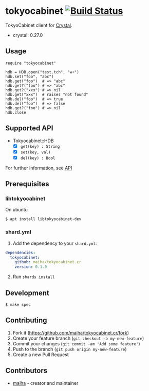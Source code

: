 # tokyocabinet [![Build Status](https://travis-ci.org/maiha/tokyocabinet.cr.svg?branch=master)](https://travis-ci.org/maiha/tokyocabinet.cr)

TokyoCabinet client for [Crystal](http://crystal-lang.org/).
- crystal: 0.27.0

## Usage

```crystal
require "tokyocabinet"

hdb = HDB.open("test.tch", "w+")
hdb.set("foo", "abc")
hdb.get("foo")  # => "abc"
hdb.get?("foo") # => "abc"
hdb.get?("xxx") # => nil
hdb.get("xxx")  # raises "not found"
hdb.del("foo")  # => true
hdb.del("foo")  # => false
hdb.get?("foo") # => nil
hdb.close
```

## Supported API

- Tokyocabinet::HDB
  - [x] `get(key) : String`
  - [x] `set(key, val)`
  - [x] `del(key) : Bool`

For further information, see [API](./API.md)


## Prerequisites

### libtokyocabinet

On ubuntu
```console
$ apt install libtokyocabinet-dev
```

### shard.yml

1. Add the dependency to your `shard.yml`:
```yaml
dependencies:
  tokyocabinet:
    github: maiha/tokyocabinet.cr
    version: 0.1.0
```
2. Run `shards install`

## Development

```console
$ make spec
```

## Contributing

1. Fork it (<https://github.com/maiha/tokyocabinet.cr/fork>)
2. Create your feature branch (`git checkout -b my-new-feature`)
3. Commit your changes (`git commit -am 'Add some feature'`)
4. Push to the branch (`git push origin my-new-feature`)
5. Create a new Pull Request

## Contributors

- [maiha](https://github.com/maiha) - creator and maintainer
